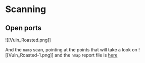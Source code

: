 
# Scanning

## Open ports

![[Vuln_Roasted.png]]

And the `namp` scan, pointing at the points that will take a look on
![[Vuln_Roasted-1.png]]
 and the `nmap` report file is [here](../../file/vuln_roasted/nmap)
 